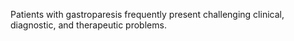 Patients with gastroparesis frequently present challenging clinical, diagnostic, and therapeutic problems.